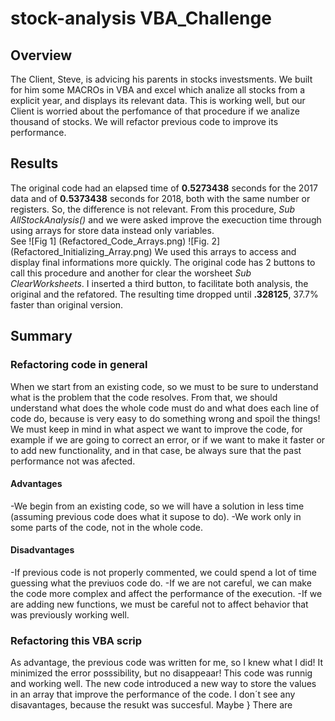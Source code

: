 # stock-analysis VBA_Challenge
##  Overview
 The Client, Steve,  is advicing his parents in stocks investsments. We built for him some MACROs in VBA and excel which analize all stocks from a explicit year, and displays its  relevant data. This is working well, but our Client is worried about   the perfomance of that procedure if we analize thousand of stocks. We will refactor previous code to improve its performance.
  
## Results
The original code had an elapsed time of **0.5273438** seconds for the 2017 data and of **0.5373438** seconds for 2018, both with the same number or registers. So, the difference is not relevant.  From this procedure, *Sub AllStockAnalysis()* and  we were asked improve the execuction time through using arrays for store data instead only variables.  
See ![Fig 1] (Refactored_Code_Arrays.png) 
![Fig. 2] (Refactored_Initializing_Array.png)
We used this arrays to access and display final informations more quickly. The original code has 2 buttons to call this procedure and another for clear the worsheet *Sub ClearWorksheets*. I inserted a third button, to facilitate both analysis, the original and the refatored.
The resulting time dropped until **.328125**, 37.7% faster than original version. 



## Summary 
### Refactoring code in general 
When we start from an existing code, so  we must to be sure to understand what is the problem that the code resolves. From that, we should understand what does the whole code must do and what does each line of code do, because is very easy to do something wrong and spoil the things! We must keep in mind in what aspect we want to improve the code, for example if we are going to correct an error, or if we want to make it faster or to add new functionality, and in that case, be always sure that the past performance not was afected. 

#### Advantages
   -We begin from an existing code, so we will have a solution in less time (assuming previous code does what it supose to do). 
   -We work only in some parts of the code, not in the whole code.   
#### Disadvantages 
   -If previous code is not properly commented, we could spend a lot of time guessing what the previuos code do.
   -If we are not careful, we can make the code more complex and affect the performance of the execution.
   -If we are adding new functions, we must be careful not to affect behavior that was previously working well. 
   
### Refactoring this VBA scrip
   As advantage, the previous code was written for me, so I knew what I did! It minimized the error posssibility, but no disappeaar!  This code was runnig and working well. The new code introduced a new way to store the values in an array  that improve the performance of the code. I don´t see any disavantages, because the resukt was succesful. Maybe } There are 
  
 

